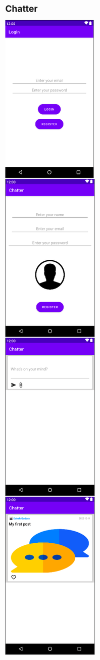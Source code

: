 # Chatter

<p>
  <img src="https://github.com/dakshgodara2001/Chatter/blob/main/images/Screen%20Shot%202023-03-14%20at%2011.36.36%20PM.png" height=500>
  <img src="https://github.com/dakshgodara2001/Chatter/blob/main/images/Screen%20Shot%202023-03-14%20at%2011.39.12%20PM.png" height=500>
  <img src="https://github.com/dakshgodara2001/Chatter/blob/main/images/Screen%20Shot%202023-03-14%20at%2011.39.34%20PM.png" height=500>
  <img src="https://github.com/dakshgodara2001/Chatter/blob/main/images/Screen%20Shot%202023-03-14%20at%2011.43.30%20PM.png" height=500>
</p>
